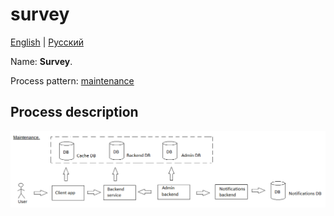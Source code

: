 # survey

[English](survey.md) | [Русский](survey.ru.md)

Name: **Survey**.

Process pattern: [maintenance](../../processpatterns/maintenance.md)

## Process description

![maintenance_overall](../../img/maintenance_overall.png)
